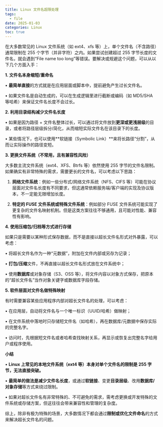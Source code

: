 ```yaml
---
title: Linux 文件名超限处理
tags:
  - file
date: 2025-01-03
categories: Linux
toc: true
---
```



在大多数常见的 Linux 文件系统（如 ext4、xfs 等）上，单个文件名（不含路径）通常限制在 255 个字节（并非字符）之内。如果尝试创建超过 255 字节长度的文件名，就会遇到“File name too long”等错误。要解决或规避这个问题，可以从以下几个方面入手：

  

**1. 文件名本身缩短/重命名**

• **最简单直接**的方式就是在应用层面或脚本中，提前避免产生过长文件名。

• 如果文件名是自动生成的，可以在生成逻辑里进行截断或编码（如 MD5/SHA 等哈希）来保证文件名长度不会过长。

  

**2. 利用目录结构减少文件名长度**

• 如果是因为路径 + 文件名整体过长，可以通过将文件放到**更深或更浅层级**的目录，或者将路径层级拆分/简化，从而缩短实际文件名在该目录下的长度。

• 某些情况下，也可以使用**软链接（Symbolic Link）**来将长路径“分割”，从而让实际操作的路径变短。

  

**3. 更换文件系统（不常用，且有兼容性风险）**

  

大多数主流文件系统（ext4、XFS、Btrfs 等）依然使用 255 字节的文件名限制。如果确实有非常特殊的需求，需要更长的文件名，可以考虑以下思路：

1. **网络文件系统**：例如一些分布式/网络文件系统（NFS、CIFS 等）可能在协议层面对文件名长度有不同要求，但这通常依赖服务端/客户端的实现及协议版本，不一定能无限增加长度。

2. **特定的 FUSE 文件系统或特殊文件系统**：例如部分 FUSE 文件系统可能实现了更复杂的文件名映射机制。但是这类方案往往不够通用，且可能对性能、兼容性有影响。

  

**4. 使用压缩包/归档等方式进行存储**

  

如果只是需要以某种形式保存数据，而不是直接以超长文件名形式对外暴露，可以考虑：

• 将超长文件名作为一种“元数据”，附加在文件内部或另存为记录；

• **打包/压缩**文件，不再直接以超长文件名形式放在文件系统中；

• 使用**数据库**或对象存储（S3、OSS 等），将文件内容以对象方式保存，把原本的“超长文件名”当作对象关键字或数据库字段存储。

  

**5. 软件层面对文件名做特殊映射**

  

有时需要兼容某些应用程序内部对超长文件名的处理，可以考虑：

• 在应用层，自动将文件名与一个唯一标识（UUID/哈希）做映射；

• 在文件系统中落地时只存储短文件名（如哈希），再在数据库/元数据中保存实际的完整名字。

• 访问时，先根据短文件名或者哈希查找映射关系，再显示或恢复出完整名字给用户或程序使用。

  

**小结**

• **Linux 上常见的本地文件系统（ext4 等）本身对单个文件名的限制是 255 字节，无法直接突破。**

• **最简单的做法是减少文件名长度**，或通过**软链接**、变更**目录层级**、改用**数据库/对象存储**等方式来绕过限制。

• 如果对超长文件名有非常特殊的、不可避免的需求，需考虑更换或开发特殊的文件系统或存储方案，但这往往会带来兼容性和管理的复杂度。

  

综上，除非有极为特殊的场景，大多数情况下都会通过**限制或优化文件命名**的方式来解决超长文件名的问题。